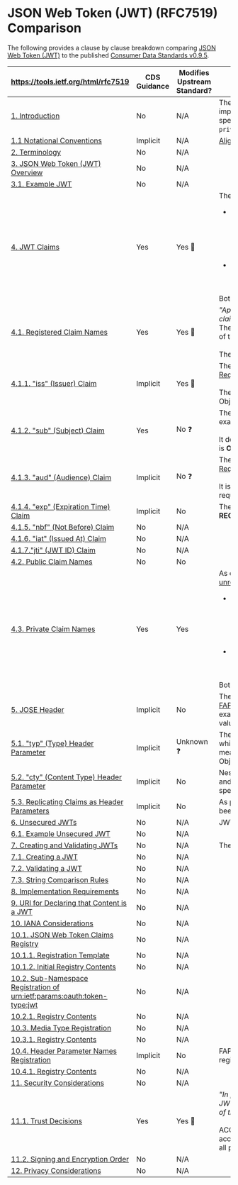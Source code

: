 # JSON Web Token (JWT) (RFC7519) Comparison

The following provides a clause by clause breakdown comparing [JSON Web Token (JWT)](https://tools.ietf.org/html/rfc7519) to the published [Consumer Data Standards v0.9.5](https://consumerdatastandardsaustralia.github.io/standards).

|  **https://tools.ietf.org/html/rfc7519** | **CDS Guidance** | **Modifies Upstream Standard?** | **Summary** |
| --- | --- | --- | --- |
|  [1. Introduction](https://tools.ietf.org/html/rfc7519#section-1) | No | N/A | The CDS inherits it's use of JWT's from it's implementation of the [Open ID Connect Core](https://openid.net/specs/openid-connect-core-1_0.html#ClientAuthentication) specification, specifically through the use of the `private_key_jwt` method for [Client Authentication](https://consumerdatastandardsaustralia.github.io/standards/#client-authentication) |
|  [1.1 Notational Conventions](https://tools.ietf.org/html/rfc7519#section-1.1) | Implicit | N/A | [Aligned to Standards](https://consumerdatastandardsaustralia.github.io/standards/#introduction "Aligned to Standards") |
|  [2. Terminology](https://tools.ietf.org/html/rfc7519#section-2) | No | N/A |  |
|  [3. JSON Web Token (JWT) Overview](https://tools.ietf.org/html/rfc7519#section-3) | No | N/A |  |
|  [3.1. Example JWT](https://tools.ietf.org/html/rfc7519#section-3.1) | No | N/A |  |
|  [4. JWT Claims](https://tools.ietf.org/html/rfc7519#section-4) | Yes | Yes :stop_sign:| The [CDS specifies two unregistered](https://consumerdatastandardsaustralia.github.io/standards/#client-authentication) private claims:<ul><li>`refresh_token_expires_at` which is common but undocumented and serves the same purpose [as the FAPI-RW](https://openbanking.atlassian.net/wiki/spaces/DZ/pages/641992418/Read+Write+Data+API+Specification+-+v3.0#Read/WriteDataAPISpecification-v3.0-TokenExpiryTime) `http://openbanking.org.uk/refresh_token_expires_at` claim<br /><br /></li><li>`sharing_expires_at` is introduced within the CDS specifically to handle the [proposed Consent model](https://github.com/ConsumerDataStandardsAustralia/standards/issues/77)</li></ul><br /> Both of these claims are **MANDATORY** |
|  [4.1. Registered Claim Names](https://tools.ietf.org/html/rfc7519#section-4.1) | Yes | Yes :stop_sign: | *"Applications using JWTs should define which specific claims they use and when they are required or optional"*<br />The CDS [Request Object](https://consumerdatastandardsaustralia.github.io/standards/#request-object) example appears to make some of these claims **MANDATORY**. <br /><br />The specification explicitly **REMOVES** the `iss` claim. |
|  [4.1.1. "iss" (Issuer) Claim](https://tools.ietf.org/html/rfc7519#section-4.1.1) | Implicit | Yes :stop_sign: | The OpenID Connect Core specification [states that within Request Objects](https://openid.net/specs/openid-connect-core-1_0.html#RequestObject) this claim **SHOULD** be provided. <br /><br />The CDS explicitly **REMOVES** this claim from the Request Object. |
|  [4.1.2. "sub" (Subject) Claim](https://tools.ietf.org/html/rfc7519#section-4.1.2) | Yes | No :question: | The CDS [Request Object](https://consumerdatastandardsaustralia.github.io/standards/#request-object) includes this claim in the example.<br /><br /> It does not specify if this claim is required, it is assumed it is **OPTIONAL**. |
|  [4.1.3. "aud" (Audience) Claim](https://tools.ietf.org/html/rfc7519#section-4.1.3) | Implicit | No :question: | The OpenID Connect Core specification [states that within Request Objects](https://openid.net/specs/openid-connect-core-1_0.html#RequestObject) this claim **SHOULD** be provided. <br /><br />It is not specified if the CDS specification alters this to required, it is assumed it **OPTIONAL**. |
|  [4.1.4. "exp" (Expiration Time) Claim](https://tools.ietf.org/html/rfc7519#section-4.1.4) | Implicit | No | The FAPI-RW specification designates [this claim](https://openid.net/specs/openid-financial-api-part-2.html#authorization-server) as **REQUIRED** |
|  [4.1.5. "nbf" (Not Before) Claim](https://tools.ietf.org/html/rfc7519#section-4.1.5) | No | N/A |  |
|  [4.1.6. "iat" (Issued At) Claim](https://tools.ietf.org/html/rfc7519#section-4.1.6) | No | N/A |  |
|  [4.1.7."jti" (JWT ID) Claim](https://tools.ietf.org/html/rfc7519#section-4.1.7) | No | N/A  | |
|  [4.2. Public Claim Names](https://tools.ietf.org/html/rfc7519#section-4.2) | No | No |  |
|  [4.3. Private Claim Names](https://tools.ietf.org/html/rfc7519#section-4.3) | Yes | Yes |As outlined previously the [CDS specifies two unregistered](https://consumerdatastandardsaustralia.github.io/standards/#client-authentication) private claims:<ul><li>`refresh_token_expires_at` which is common but undocumented and serves the same purpose [as the FAPI-RW](https://openbanking.atlassian.net/wiki/spaces/DZ/pages/641992418/Read+Write+Data+API+Specification+-+v3.0#Read/WriteDataAPISpecification-v3.0-TokenExpiryTime) `http://openbanking.org.uk/refresh_token_expires_at` claim<br /><br /></li><li>`sharing_expires_at` is introduced within the CDS specifically to handle the [proposed Consent model](https://github.com/ConsumerDataStandardsAustralia/standards/issues/77)</li></ul><br /> Both of these claims are **MANDATORY** |
|  [5. JOSE Header](https://tools.ietf.org/html/rfc7519#section-5) | Implicit | No | The [CDS Standards](https://consumerdatastandardsaustralia.github.io/standards/#request-object) specifies alignment of signing to the [FAPI-RW profile](https://openid.net/specs/openid-financial-api-part-2.html#jws-algorithm-considerations) which dictates JWS signing but the example appears to be malformed including an invalid `typ` value |
|  [5.1. "typ" (Type) Header Parameter](https://tools.ietf.org/html/rfc7519#section-5.1) | Implicit | Unknown :question: | The FAPI-RW profile [states the signing method as JWS](https://openid.net/specs/openid-financial-api-part-2.html#authorization-server) which according to the [accompanying specification](https://tools.ietf.org/html/rfc7515#section-4.1.9) means this field should be set to `JOSE`. The CDS Request Object Example [appears to use a malformed](https://consumerdatastandardsaustralia.github.io/standards/#request-object) value of `JWT`. |
|  [5.2. "cty" (Content Type) Header Parameter](https://tools.ietf.org/html/rfc7519#section-5.2) | Implicit | No | Nested signing and encryption operations are not in use and therefore [this parameter](https://tools.ietf.org/html/rfc7519#section-5.2) should not (and is not) be specified |
|  [5.3. Replicating Claims as Header Parameters](https://tools.ietf.org/html/rfc7519#section-5.3) | Implicit | No | As per [OpenID Core Specification](https://openid.net/specs/openid-connect-core-1_0.html#Signing) the `kid` parameter has been replicated within Header Parameters |
|  [6. Unsecured JWTs](https://tools.ietf.org/html/rfc7519#section-6) | No | N/A | JWTs must always be signed using `PS256` |
|  [6.1. Example Unsecured JWT](https://tools.ietf.org/html/rfc7519#section-6.1) | No | N/A |  |
|  [7. Creating and Validating JWTs](https://tools.ietf.org/html/rfc7519#section-7) | No | N/A | The CDS appears to use `JWS` for JWT creation |
|  [7.1. Creating a JWT](https://tools.ietf.org/html/rfc7519#section-7.1) | No | N/A |  |
|  [7.2. Validating a JWT](https://tools.ietf.org/html/rfc7519#section-7.2) | No | N/A |  |
|  [7.3. String Comparison Rules](https://tools.ietf.org/html/rfc7519#section-7.3) | No | N/A |  |
|  [8. Implementation Requirements](https://tools.ietf.org/html/rfc7519#section-8) | No | N/A |  |
|  [9. URI for Declaring that Content is a JWT](https://tools.ietf.org/html/rfc7519#section-9) | No | N/A |  |
|  [10. IANA Considerations](https://tools.ietf.org/html/rfc7519#section-10) | No | N/A |  |
|  [10.1. JSON Web Token Claims Registry](https://tools.ietf.org/html/rfc7519#section-10.1) | No | N/A |  |
|  [10.1.1. Registration Template](https://tools.ietf.org/html/rfc7519#section-10.1.1) | No | N/A |  |
|  [10.1.2. Initial Registry Contents](https://tools.ietf.org/html/rfc7519#section-10.1.2) | No | N/A |  |
|  [10.2. Sub-Namespace Registration of urn:ietf:params:oauth:token-type:jwt](https://tools.ietf.org/html/rfc7519#section-10.2) | No | N/A |  |
|  [10.2.1. Registry Contents](https://tools.ietf.org/html/rfc7519#section-10.2.1) | No | N/A |  |
|  [10.3. Media Type Registration](https://tools.ietf.org/html/rfc7519#section-10.3) | No | N/A |  |
|  [10.3.1. Registry Contents](https://tools.ietf.org/html/rfc7519#section-10.3.1) | No | N/A |  |
|  [10.4. Header Parameter Names Registration](https://tools.ietf.org/html/rfc7519#section-10.4) | Implicit | No | FAPI-RW and OpenID Core Connect specifications register header parameters |
|  [10.4.1. Registry Contents](https://tools.ietf.org/html/rfc7519#section-10.4.1) | No | N/A |  |
|  [11. Security Considerations](https://tools.ietf.org/html/rfc7519#section-11) | No | N/A |  |
|  [11.1. Trust Decisions](https://tools.ietf.org/html/rfc7519#section-11.1) | Yes | Yes :stop_sign: | *"In particular, the key(s) used to sign and/or encrypt the JWT will typically need to verifiably be under the control of the party identified as the issuer of the JWT."*<br/><br/>ACCC Register design expects that JWK sets will be accepted, without tamper/signing/encryption verbatim for all participants directly from the register |
|  [11.2. Signing and Encryption Order](https://tools.ietf.org/html/rfc7519#section-11.2) | No | N/A |  |
|  [12. Privacy Considerations](https://tools.ietf.org/html/rfc7519#section-12) | No | N/A |  |
